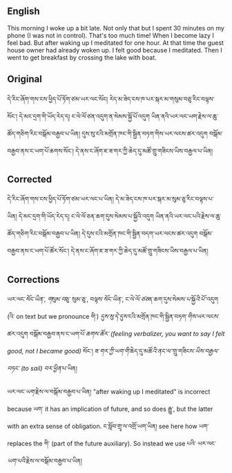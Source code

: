 ## English
This morning I woke up a bit late. Not only that but I spent 30 minutes on my phone (I was not in control). That's too much time! When I become lazy I feel bad. But after waking up I meditated for one hour. At that time the guest house owner had already woken up. I felt good because I meditated. Then I went to get breakfast by crossing the lake with boat.
## Original
དེ་རིང་ཞོག་གས་ངས་ཕྱིད་པོ་ཏོག་ཙམ་ཡར་ལང་སོང། རེད་མ་ཟེད་ངས་ཁ་པར་སྐར་མ་གསུམ་བཅུ་རིང་བལྟས་སོང་། དེ་མང་དྲག་གི་ཡོད་རེད་ད། ང་ལེ་ལོ་ཙན་འདུག་ན་སེམས་སྐྱོ་པོ་འདུག ཡིན་ནའི་ཡར་ལང་ཡག་རྗེས་ལ་ཆུ་ཚོད་གཅིག་རིང་བསྒོམ་བརྒྱབ་པ་ཡིན། དུས་སུ་ངའི་མགྲོན་ཁང་གི་སྦྱིན་བཏག་གིས་ཡར་ལངས་ཚར་འདུག བསྒོམ་བརྒྱབ་ནས་ང་ཡག་པོ་ཆགས་སོང་། དེ་ནས་ང་ཞོག་ཇ་ཟ་གར་ཀྱི་ཆེད་དུ་མཚོ་གྲུ་གཟིངས་ཡིས་བརྒྱལ་པ་ཡིན།
## Corrected
དེ་རིང་ཞོག་གས་ངས་ཕྱིད་པོ་ཏོག་ཙམ་ཡར་ལང་པ་ཡིན། དེ་མ་ཟེད་ངས་ཁ་པར་སྐར་མ་སུམ་ཅུ་རིང་བལྟས་པ་ཡིན། དེ་མང་དྲག་གི་ཡོད་རེད་ད། ང་ལེ་ལོ་ཅན་ཆག་དུས་སེམས་པ་སྐྱོའི་འདུག ཡིན་ནའི་ཡར་ལང་པའི་རྗེས་ལ་ཆུ་ཚོད་གཅིག་རིང་བསྒོམ་བརྒྱབ་པ་ཡིན། དེ་དུས་ངའི་མགྲོན་ཁང་གི་སྦྱིན་བདག་ཡར་ལངས་ཚར་འདུག བསྒོམ་བརྒྱབ་ནས་ང་ཡག་པོ་ཚོར་སོང་། དེ་ནས་ང་ཞོག་ཇ་ཟ་གར་ཀྱི་ཆེད་དུ་མཚོ་གྲུ་གཟིངས་ཡིས་བརྒྱལ་པ་ཡིན།
## Corrections
ཡར་ལང་<i class="r">སོང་</i><i class="g">ཡིན་</i>, <i class="r">ག</i>སུམ་<i class="r">བ</i>ཅུ་ སུམ་ཅུ་, བལྟས་<i class="r">སོང་</i><i class="g">ཡིན་</i>, ང་ལེ་ལོ་<i class="r">ཙ</i><i class="g">ཅ</i>ན་ཆག་དུས་སེམས་<i class="g">པ་</i>སྐྱོ<i class="g">འི</i>་<i class="r">པོ་</i>་འདུག  (འི་ on text but we pronounce གི་) <i class="r">དུས་སུ་</i><i class="g">དེ་དུས་</i>ངའི་མགྲོན་ཁང་གི་སྦྱིན་བཏག་<i class="r">གིས་</i>ཡར་ལངས་ཚར་འདུག བསྒོམ་བརྒྱབ་ནས་ང་ཡག་པོ་<i class="r">ཆགས་</i><i class="g">ཚོར་ (feeling verbalizer, you want to say I felt good, not I became good)</i> སོང་། ཟ་<i class="r">གར་ཀྱི་</i><i class="g">ཡག་གི་</i>ཆེད་དུ་མཚོ<i class="g">འི་ནང་ལ་</i>་གྲུ་གཟིངས་<i class="r">ཡིས་བརྒྱལ་</i><i class="g">བཏང་ (to sail) བར་ཕྱིན་</i>པ་ཡིན།

ཡར་ལང་<i class="r">ཡག་</i>རྗེས་ལ་བསྒོམ་བརྒྱབ་པ་ཡིན། "after waking up I meditated" is incorrect because ཡག་ it has an implication of future, and so does རྒྱུ་, but the latter with an extra sense of obligation. ང་སློབ་གྲྭ་ལ་འགྲོ་ཡག་ཡིན། see here how ཡག་ replaces the གི་ (part of the future auxiliary). So instead we use པའི་ ཡར་ལང་<i class="r">ཡག་</i><i class="g">པའི་</i>རྗེས་ལ་བསྒོམ་བརྒྱབ་པ་ཡིན།